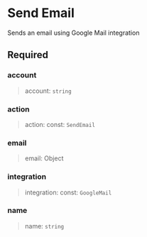 # Send Email

Sends an email using Google Mail integration

## Required

### account

>account: `string`

### action

>action: const: `SendEmail`

### email

>email: Object

### integration

>integration: const: `GoogleMail`

### name

>name: `string`

